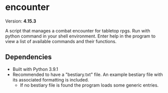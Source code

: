 # encounter

Version: **4.15.3**

A script that manages a combat encounter for tabletop rpgs.
Run with python command in your shell environment.
Enter help in the program to view a list of available commands and their functions.

## Dependencies

* Built with Python 3.9.1
* Recommended to have a "bestiary.txt" file. An example bestiary file with its associated formatting is included.
  * If no bestiary file is found the program loads some generic entries.
